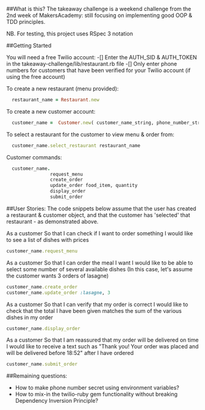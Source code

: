 ##What is this?
The takeaway challenge is a weekend challenge from the 2nd week of MakersAcademy: still focusing on implementing good OOP & TDD principles.

NB. For testing, this project uses RSpec 3 notation

##Getting Started

You will need a free Twilio account:
-[] Enter the AUTH_SID & AUTH_TOKEN in the takeaway-challenge/lib/restaurant.rb file
-[] Only enter phone numbers for customers that have been verified for your Twilio account (if using the free account)

To create a new restaurant (menu provided):
```ruby
  restaurant_name = Restaurant.new
```
To create a new customer account:
```ruby
  customer_name =  Customer.new( customer_name_string, phone_number_string)
```

To select a restaurant for the customer to view menu & order from:
```ruby
  customer_name.select_restaurant restaurant_name
```
Customer commands:
```ruby
  customer_name.
                request_menu
                create_order
                update_order food_item, quantity
                display_order
                submit_order
```

##User Stories:
The code snippets below assume that the user has created a restaurant & customer object, and that the customer has 'selected' that restaurant - as demonstrated above.

As a customer
So that I can check if I want to order something
I would like to see a list of dishes with prices
```ruby
customer_name.request_menu
```

As a customer
So that I can order the meal I want
I would like to be able to select some number of several available dishes
(In this case, let's assume the customer wants 3 orders of lasagne)
```ruby
customer_name.create_order
customer_name.update_order :lasagne, 3
```

As a customer
So that I can verify that my order is correct
I would like to check that the total I have been given matches the sum of the various dishes in my order
```ruby
customer_name.display_order
```

As a customer
So that I am reassured that my order will be delivered on time
I would like to receive a text such as "Thank you! Your order was placed and will be delivered before 18:52" after I have ordered

```ruby
customer_name.submit_order
```

##Remaining questions:
- How to make phone number secret using environment variables?
- How to mix-in the twilio-ruby gem functionality without breaking Dependency Inversion Principle?
